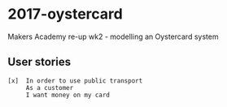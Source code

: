 # 2017-oystercard
Makers Academy re-up wk2 - modelling an Oystercard system

## User stories
```
[x]  In order to use public transport
     As a customer
     I want money on my card
```
